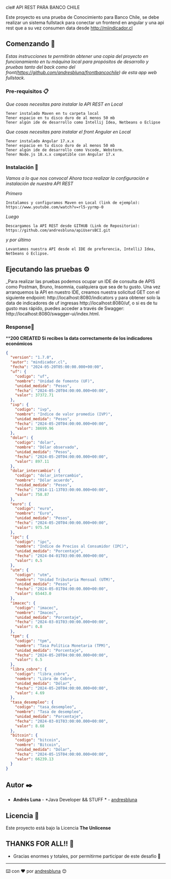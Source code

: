 cle# API REST PARA BANCO CHILE

Este proyecto es una prueba de Conocimiento para Banco Chile, se debe realizar un sistema fullstack para conectar un frontend en angular y una api rest que a su vez consumen data desde http://miindicador.cl

## Comenzando 🚀

_Estas instrucciones te permitirán obtener una copia del proyecto en funcionamiento en tu máquina local para propósitos de desarrollo y pruebas tanto del back como del front(https://github.com/andresbluna/frontbancochile) de esta app web fullstack._

### Pre-requisitos 📋

_Que cosas necesitas para instalar la API REST en Local_

```
Tener instalado Maven en tu carpeta local
Tener espacio en tu disco duro de al menos 50 mb
Tener algún ide de desarrollo como Intellij Idea, Netbeans o Eclipse

```
_Que cosas necesitas para instalar el front Angular en Local_

```
Tener instalado Angular 17.x.x
Tener espacio en tu disco duro de al menos 50 mb
Tener algún ide de desarrollo como Vscode, Webstorm.
Tener Node.js 18.x.x compatible con Angular 17.x

```

### Instalación 🔧

_Vamos a lo que nos convoca! Ahora toca realizar la configuración e instalación de nuestra API REST_

_Primero_

```
Instalamos y configuramos Maven en Local (link de ejemplo):                                         		 						https://www.youtube.com/watch?v=rl5-yyrmp-0
```

_Luego_

```
Descargamos la API REST desde GITHUB (Link de Repositorio):                                       https://github.com/andresbluna/apiUsersBCI.git
```
_y por último_

```
Levantamos nuestra API desde el IDE de preferencia, IntelliJ Idea, Netbeans ó Eclipse.
```

## Ejecutando las pruebas ⚙️

_Para realizar las pruebas podemos ocupar un IDE de consulta de APIS como Postman, Bruno, Insomnia, cualquiera que sea de tu gusto. Una vez arranquemos la API en nuestro IDE, creamos nuestra solicitud GET con el siguiente endpoint: http://localhost:8080/indicators y para obtener solo la data de indicadores de uf ingresas http://localhost:8080/uf,
o si es de tu gusto mas rápido, puedes acceder a través de Swagger: http://localhost:8080/swagger-ui/index.html.



### Response🔩

****200 CREATED Si recibes la data correctamente de los indicadores económicos**


```json
{
  "version": "1.7.0",
  "autor": "mindicador.cl",
  "fecha": "2024-05-20T05:00:00.000+00:00",
  "uf": {
    "codigo": "uf",
    "nombre": "Unidad de fomento (UF)",
    "unidad_medida": "Pesos",
    "fecha": "2024-05-20T04:00:00.000+00:00",
    "valor": 37372.71
  },
  "ivp": {
    "codigo": "ivp",
    "nombre": "Indice de valor promedio (IVP)",
    "unidad_medida": "Pesos",
    "fecha": "2024-05-20T04:00:00.000+00:00",
    "valor": 38699.96
  },
  "dolar": {
    "codigo": "dolar",
    "nombre": "Dólar observado",
    "unidad_medida": "Pesos",
    "fecha": "2024-05-20T04:00:00.000+00:00",
    "valor": 897.11
  },
  "dolar_intercambio": {
    "codigo": "dolar_intercambio",
    "nombre": "Dólar acuerdo",
    "unidad_medida": "Pesos",
    "fecha": "2014-11-13T03:00:00.000+00:00",
    "valor": 758.87
  },
  "euro": {
    "codigo": "euro",
    "nombre": "Euro",
    "unidad_medida": "Pesos",
    "fecha": "2024-05-20T04:00:00.000+00:00",
    "valor": 975.54
  },
  "ipc": {
    "codigo": "ipc",
    "nombre": "Indice de Precios al Consumidor (IPC)",
    "unidad_medida": "Porcentaje",
    "fecha": "2024-04-01T03:00:00.000+00:00",
    "valor": 0.5
  },
  "utm": {
    "codigo": "utm",
    "nombre": "Unidad Tributaria Mensual (UTM)",
    "unidad_medida": "Pesos",
    "fecha": "2024-05-01T04:00:00.000+00:00",
    "valor": 65443.0
  },
  "imacec": {
    "codigo": "imacec",
    "nombre": "Imacec",
    "unidad_medida": "Porcentaje",
    "fecha": "2024-03-01T03:00:00.000+00:00",
    "valor": 0.8
  },
  "tpm": {
    "codigo": "tpm",
    "nombre": "Tasa Política Monetaria (TPM)",
    "unidad_medida": "Porcentaje",
    "fecha": "2024-05-20T04:00:00.000+00:00",
    "valor": 6.5
  },
  "libra_cobre": {
    "codigo": "libra_cobre",
    "nombre": "Libra de Cobre",
    "unidad_medida": "Dólar",
    "fecha": "2024-05-20T04:00:00.000+00:00",
    "valor": 4.69
  },
  "tasa_desempleo": {
    "codigo": "tasa_desempleo",
    "nombre": "Tasa de desempleo",
    "unidad_medida": "Porcentaje",
    "fecha": "2024-03-01T03:00:00.000+00:00",
    "valor": 8.68
  },
  "bitcoin": {
    "codigo": "bitcoin",
    "nombre": "Bitcoin",
    "unidad_medida": "Dólar",
    "fecha": "2024-05-15T04:00:00.000+00:00",
    "valor": 66239.13
  }
}
```




## Autor ✒️


* **Andrés Luna** - *Java Developer && STUFF * - [andresbluna](https://github.com/andresbluna)

## Licencia 📄

Este proyecto está bajo la Licencia **The Unlicense**

## THANKS FOR ALL!! 🎁

* Gracias enormes y totales, por permitirme participar de este desafío 📢




---
⌨️ con ❤️ por [andresbluna](https://github.com/andresbluna) 😊
